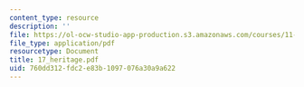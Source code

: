 ```yaml
---
content_type: resource
description: ''
file: https://ol-ocw-studio-app-production.s3.amazonaws.com/courses/11-001j-introduction-to-urban-design-and-development-spring-2006/760dd312fdc2e83b1097076a30a9a622_17_heritage.pdf
file_type: application/pdf
resourcetype: Document
title: 17_heritage.pdf
uid: 760dd312-fdc2-e83b-1097-076a30a9a622
---
```

